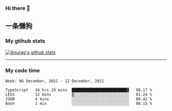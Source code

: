 ### Hi there 👋

## 一条懒狗
<!--
**kiss-me-quickly/kiss-me-quickly** is a ✨ _special_ ✨ repository because its `README.md` (this file) appears on your GitHub profile.

Here are some ideas to get you started:

- 🔭 I’m currently working on ...
- 🌱 I’m currently learning ...
- 👯 I’m looking to collaborate on ...
- 🤔 I’m looking for help with ...
- 💬 Ask me about ...
- 📫 How to reach me: ...
- 😄 Pronouns: ...
- ⚡ Fun fact: ...
-->


### My gtihub stats

[![Anurag's github stats](https://github-readme-stats.vercel.app/api?username=kiss-me-quickly)](https://github.com/anuraghazra/github-readme-stats)

***

### My code time

<!--START_SECTION:waka-->
```text
Week: 06 December, 2021 - 12 December, 2021

TypeScript   16 hrs 29 mins  ████████████████████████▓   98.17 % 
LESS         12 mins         ▒░░░░░░░░░░░░░░░░░░░░░░░░   01.24 % 
JSON         4 mins          ░░░░░░░░░░░░░░░░░░░░░░░░░   00.42 % 
Bash         1 min           ░░░░░░░░░░░░░░░░░░░░░░░░░   00.15 % 
```
<!--END_SECTION:waka-->
